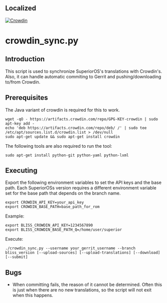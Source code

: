 Localized
----------
[![Crowdin](https://badges.crowdin.net/superior-os/localized.svg)](https://crowdin.com/project/superior-os)

crowdin_sync.py
==================

Introduction
------------
This script is used to synchronize SuperiorOS's translations with Crowdin's. Also, it can handle
automatic commiting to Gerrit and pushing/downloading to/from Crowdin.

Prerequisites
-------------
The Java variant of crowdin is required for this to work.

    wget -qO - https://artifacts.crowdin.com/repo/GPG-KEY-crowdin | sudo apt-key add -
    echo 'deb https://artifacts.crowdin.com/repo/deb/ /' | sudo tee /etc/apt/sources.list.d/crowdin.list > /dev/null
    sudo apt-get update && sudo apt-get install crowdin

The following tools are also required to run the tool:

    sudo apt-get install python-git python-yaml python-lxml


Executing
---------
Export the following environment variables to set the API keys and the base path.
Each SuperiorOSs version requires a different environment variable set for the base path that depends on the branch name.

    export CROWDIN_API_KEY=your_api_key
    export CROWDIN_BASE_PATH=base_path_for_rom

Example:

    export BLISS_CROWDIN_API_KEY=1234567890
    export BLISS_CROWDIN_BASE_PATH_Q=/home/user/superior

Execute:

    ./crowdin_sync.py --username your_gerrit_username --branch bliss_version [--upload-sources] [--upload-translations] [--download] [--submit]

Bugs
----
 - When committing fails, the reason of it cannot be determined. Often this is just when there
   are no new translations, so the script will not exit when this happens.
